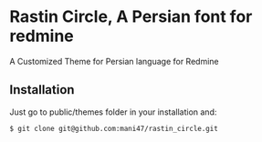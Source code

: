 # Rastin Circle, A Persian font for redmine
A Customized Theme for Persian language for Redmine

## Installation
Just go to public/themes folder in your installation and:

    $ git clone git@github.com:mani47/rastin_circle.git
